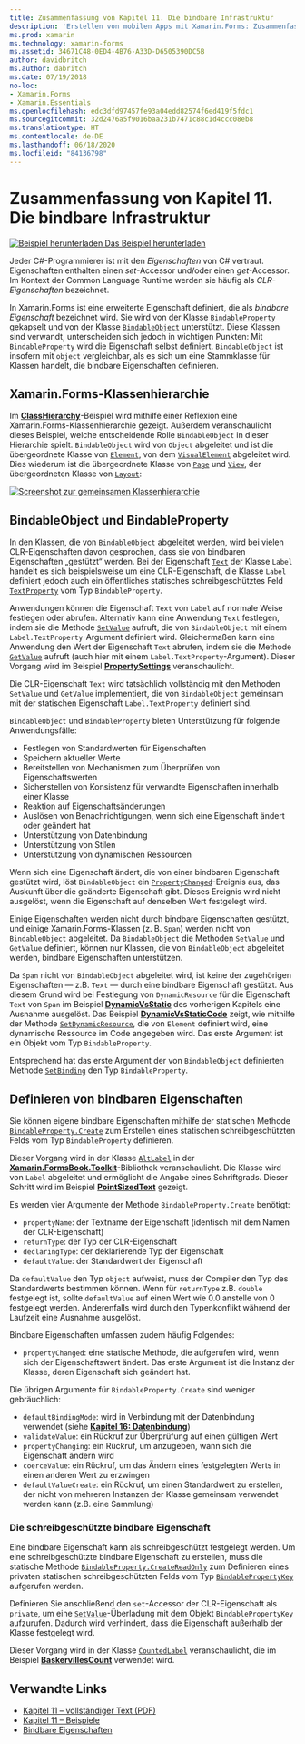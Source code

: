 ```yaml
---
title: Zusammenfassung von Kapitel 11. Die bindbare Infrastruktur
description: 'Erstellen von mobilen Apps mit Xamarin.Forms: Zusammenfassung von Kapitel 11. Die bindbare Infrastruktur'
ms.prod: xamarin
ms.technology: xamarin-forms
ms.assetid: 34671C48-0ED4-4B76-A33D-D6505390DC5B
author: davidbritch
ms.author: dabritch
ms.date: 07/19/2018
no-loc:
- Xamarin.Forms
- Xamarin.Essentials
ms.openlocfilehash: edc3dfd97457fe93a04edd82574f6ed419f5fdc1
ms.sourcegitcommit: 32d2476a5f9016baa231b7471c88c1d4ccc08eb8
ms.translationtype: HT
ms.contentlocale: de-DE
ms.lasthandoff: 06/18/2020
ms.locfileid: "84136798"
---
```

# <a name="summary-of-chapter-11-the-bindable-infrastructure"></a>Zusammenfassung von Kapitel 11. Die bindbare Infrastruktur

[![Beispiel herunterladen](~/media/shared/download.png) Das Beispiel herunterladen](https://github.com/xamarin/xamarin-forms-book-samples/tree/master/Chapter11)

Jeder C#-Programmierer ist mit den *Eigenschaften* von C# vertraut. Eigenschaften enthalten einen *set*-Accessor und/oder einen *get*-Accessor. Im Kontext der Common Language Runtime werden sie häufig als *CLR-Eigenschaften* bezeichnet.

In Xamarin.Forms ist eine erweiterte Eigenschaft definiert, die als *bindbare Eigenschaft* bezeichnet wird. Sie wird von der Klasse [`BindableProperty`](xref:Xamarin.Forms.BindableProperty) gekapselt und von der Klasse [`BindableObject`](xref:Xamarin.Forms.BindableObject) unterstützt. Diese Klassen sind verwandt, unterscheiden sich jedoch in wichtigen Punkten: Mit `BindableProperty` wird die Eigenschaft selbst definiert. `BindableObject` ist insofern mit `object` vergleichbar, als es sich um eine Stammklasse für Klassen handelt, die bindbare Eigenschaften definieren.

## <a name="the-xamarinforms-class-hierarchy"></a>Xamarin.Forms-Klassenhierarchie

Im [**ClassHierarchy**](https://github.com/xamarin/xamarin-forms-book-samples/tree/master/Chapter11/ClassHierarchy)-Beispiel wird mithilfe einer Reflexion eine Xamarin.Forms-Klassenhierarchie gezeigt. Außerdem veranschaulicht dieses Beispiel, welche entscheidende Rolle `BindableObject` in dieser Hierarchie spielt. `BindableObject` wird von `Object` abgeleitet und ist die übergeordnete Klasse von [`Element`](xref:Xamarin.Forms.Element), von dem [`VisualElement`](xref:Xamarin.Forms.VisualElement) abgeleitet wird. Dies wiederum ist die übergeordnete Klasse von [`Page`](xref:Xamarin.Forms.Page) und [`View`](xref:Xamarin.Forms.View), der übergeordneten Klasse von [`Layout`](xref:Xamarin.Forms.Layout):

[![Screenshot zur gemeinsamen Klassenhierarchie](images/ch11fg01-small.png "Gemeinsame Klassenhierarchie")](images/ch11fg01-large.png#lightbox "Gemeinsame Klassenhierarchie")

## <a name="a-peek-into-bindableobject-and-bindableproperty"></a>BindableObject und BindableProperty

In den Klassen, die von `BindableObject` abgeleitet werden, wird bei vielen CLR-Eigenschaften davon gesprochen, dass sie von bindbaren Eigenschaften „gestützt“ werden. Bei der Eigenschaft [`Text`](xref:Xamarin.Forms.Label.Text) der Klasse `Label` handelt es sich beispielsweise um eine CLR-Eigenschaft, die Klasse `Label` definiert jedoch auch ein öffentliches statisches schreibgeschütztes Feld [`TextProperty`](xref:Xamarin.Forms.Label.TextProperty) vom Typ `BindableProperty`.

Anwendungen können die Eigenschaft `Text` von `Label` auf normale Weise festlegen oder abrufen. Alternativ kann eine Anwendung `Text` festlegen, indem sie die Methode [`SetValue`](xref:Xamarin.Forms.BindableObject.SetValue(Xamarin.Forms.BindableProperty,System.Object)) aufruft, die von `BindableObject` mit einem `Label.TextProperty`-Argument definiert wird. Gleichermaßen kann eine Anwendung den Wert der Eigenschaft `Text` abrufen, indem sie die Methode [`GetValue`](xref:Xamarin.Forms.BindableObject.GetValue(Xamarin.Forms.BindableProperty)) aufruft (auch hier mit einem `Label.TextProperty`-Argument). Dieser Vorgang wird im Beispiel [**PropertySettings**](https://github.com/xamarin/xamarin-forms-book-samples/tree/master/Chapter11/PropertySettings) veranschaulicht.

Die CLR-Eigenschaft `Text` wird tatsächlich vollständig mit den Methoden `SetValue` und `GetValue` implementiert, die von `BindableObject` gemeinsam mit der statischen Eigenschaft `Label.TextProperty` definiert sind.

`BindableObject` und `BindableProperty` bieten Unterstützung für folgende Anwendungsfälle:

- Festlegen von Standardwerten für Eigenschaften
- Speichern aktueller Werte
- Bereitstellen von Mechanismen zum Überprüfen von Eigenschaftswerten
- Sicherstellen von Konsistenz für verwandte Eigenschaften innerhalb einer Klasse
- Reaktion auf Eigenschaftsänderungen
- Auslösen von Benachrichtigungen, wenn sich eine Eigenschaft ändert oder geändert hat
- Unterstützung von Datenbindung
- Unterstützung von Stilen
- Unterstützung von dynamischen Ressourcen

Wenn sich eine Eigenschaft ändert, die von einer bindbaren Eigenschaft gestützt wird, löst `BindableObject` ein [`PropertyChanged`](xref:Xamarin.Forms.BindableObject.PropertyChanged)-Ereignis aus, das Auskunft über die geänderte Eigenschaft gibt. Dieses Ereignis wird nicht ausgelöst, wenn die Eigenschaft auf denselben Wert festgelegt wird.

Einige Eigenschaften werden nicht durch bindbare Eigenschaften gestützt, und einige Xamarin.Forms-Klassen (z. B. `Span`) werden nicht von `BindableObject` abgeleitet. Da `BindableObject` die Methoden `SetValue` und `GetValue` definiert, können nur Klassen, die von `BindableObject` abgeleitet werden, bindbare Eigenschaften unterstützen.

Da `Span` nicht von `BindableObject` abgeleitet wird, ist keine der zugehörigen Eigenschaften &mdash; z.B. `Text` &mdash; durch eine bindbare Eigenschaft gestützt. Aus diesem Grund wird bei Festlegung von `DynamicResource` für die Eigenschaft `Text` von `Span` im Beispiel [**DynamicVsStatic**](https://github.com/xamarin/xamarin-forms-book-samples/tree/master/Chapter10/DynamicVsStatic) des vorherigen Kapitels eine Ausnahme ausgelöst. Das Beispiel [**DynamicVsStaticCode**](https://github.com/xamarin/xamarin-forms-book-samples/tree/master/Chapter11/DynamicVsStaticCode) zeigt, wie mithilfe der Methode [`SetDynamicResource`](xref:Xamarin.Forms.Element.SetDynamicResource(Xamarin.Forms.BindableProperty,System.String)), die von `Element` definiert wird, eine dynamische Ressource im Code angegeben wird. Das erste Argument ist ein Objekt vom Typ `BindableProperty`.

Entsprechend hat das erste Argument der von `BindableObject` definierten Methode [`SetBinding`](xref:Xamarin.Forms.BindableObject.SetBinding(Xamarin.Forms.BindableProperty,Xamarin.Forms.BindingBase)) den Typ `BindableProperty`.

## <a name="defining-bindable-properties"></a>Definieren von bindbaren Eigenschaften

Sie können eigene bindbare Eigenschaften mithilfe der statischen Methode [`BindableProperty.Create`](xref:Xamarin.Forms.BindableProperty.Create(System.String,System.Type,System.Type,System.Object,Xamarin.Forms.BindingMode,Xamarin.Forms.BindableProperty.ValidateValueDelegate,Xamarin.Forms.BindableProperty.BindingPropertyChangedDelegate,Xamarin.Forms.BindableProperty.BindingPropertyChangingDelegate,Xamarin.Forms.BindableProperty.CoerceValueDelegate,Xamarin.Forms.BindableProperty.CreateDefaultValueDelegate)) zum Erstellen eines statischen schreibgeschützten Felds vom Typ `BindableProperty` definieren.

Dieser Vorgang wird in der Klasse [`AltLabel`](https://github.com/xamarin/xamarin-forms-book-samples/blob/master/Libraries/Xamarin.FormsBook.Toolkit/Xamarin.FormsBook.Toolkit/AltLabel.cs) in der [**Xamarin.FormsBook.Toolkit**](https://github.com/xamarin/xamarin-forms-book-samples/tree/master/Libraries/Xamarin.FormsBook.Toolkit)-Bibliothek veranschaulicht. Die Klasse wird von `Label` abgeleitet und ermöglicht die Angabe eines Schriftgrads. Dieser Schritt wird im Beispiel [**PointSizedText**](https://github.com/xamarin/xamarin-forms-book-samples/tree/master/Chapter11/PointSizedText) gezeigt.

Es werden vier Argumente der Methode `BindableProperty.Create` benötigt:

- `propertyName`: der Textname der Eigenschaft (identisch mit dem Namen der CLR-Eigenschaft)
- `returnType`: der Typ der CLR-Eigenschaft
- `declaringType`: der deklarierende Typ der Eigenschaft
- `defaultValue`: der Standardwert der Eigenschaft

Da `defaultValue` den Typ `object` aufweist, muss der Compiler den Typ des Standardwerts bestimmen können. Wenn für `returnType` z.B. `double` festgelegt ist, sollte `defaultValue` auf einen Wert wie 0.0 anstelle von 0 festgelegt werden. Anderenfalls wird durch den Typenkonflikt während der Laufzeit eine Ausnahme ausgelöst.

Bindbare Eigenschaften umfassen zudem häufig Folgendes:

- `propertyChanged`: eine statische Methode, die aufgerufen wird, wenn sich der Eigenschaftswert ändert. Das erste Argument ist die Instanz der Klasse, deren Eigenschaft sich geändert hat.

Die übrigen Argumente für `BindableProperty.Create` sind weniger gebräuchlich:

- `defaultBindingMode`: wird in Verbindung mit der Datenbindung verwendet (siehe [**Kapitel 16: Datenbindung**](chapter16.md))
- `validateValue`: ein Rückruf zur Überprüfung auf einen gültigen Wert
- `propertyChanging`: ein Rückruf, um anzugeben, wann sich die Eigenschaft ändern wird
- `coerceValue`: ein Rückruf, um das Ändern eines festgelegten Werts in einen anderen Wert zu erzwingen
- `defaultValueCreate`: ein Rückruf, um einen Standardwert zu erstellen, der nicht von mehreren Instanzen der Klasse gemeinsam verwendet werden kann (z.B. eine Sammlung)

### <a name="the-read-only-bindable-property"></a>Die schreibgeschützte bindbare Eigenschaft

Eine bindbare Eigenschaft kann als schreibgeschützt festgelegt werden. Um eine schreibgeschützte bindbare Eigenschaft zu erstellen, muss die statische Methode [`BindableProperty.CreateReadOnly`](xref:Xamarin.Forms.BindableProperty.CreateReadOnly(System.String,System.Type,System.Type,System.Object,Xamarin.Forms.BindingMode,Xamarin.Forms.BindableProperty.ValidateValueDelegate,Xamarin.Forms.BindableProperty.BindingPropertyChangedDelegate,Xamarin.Forms.BindableProperty.BindingPropertyChangingDelegate,Xamarin.Forms.BindableProperty.CoerceValueDelegate,Xamarin.Forms.BindableProperty.CreateDefaultValueDelegate)) zum Definieren eines privaten statischen schreibgeschützten Felds vom Typ [`BindablePropertyKey`](xref:Xamarin.Forms.BindablePropertyKey) aufgerufen werden.

Definieren Sie anschließend den `set`-Accessor der CLR-Eigenschaft als `private`, um eine [`SetValue`](xref:Xamarin.Forms.BindableObject.SetValue(Xamarin.Forms.BindablePropertyKey,System.Object))-Überladung mit dem Objekt `BindablePropertyKey` aufzurufen. Dadurch wird verhindert, dass die Eigenschaft außerhalb der Klasse festgelegt wird.

Dieser Vorgang wird in der Klasse [`CountedLabel`](https://github.com/xamarin/xamarin-forms-book-samples/blob/master/Libraries/Xamarin.FormsBook.Toolkit/Xamarin.FormsBook.Toolkit/CountedLabel.cs) veranschaulicht, die im Beispiel [**BaskervillesCount**](https://github.com/xamarin/xamarin-forms-book-samples/tree/master/Chapter11/BaskervillesCount) verwendet wird.

## <a name="related-links"></a>Verwandte Links

- [Kapitel 11 – vollständiger Text (PDF)](https://download.xamarin.com/developer/xamarin-forms-book/XamarinFormsBook-Ch11-Apr2016.pdf)
- [Kapitel 11 – Beispiele](https://github.com/xamarin/xamarin-forms-book-samples/tree/master/Chapter11)
- [Bindbare Eigenschaften](~/xamarin-forms/xaml/bindable-properties.md)
